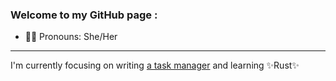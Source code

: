 ### Welcome to my GitHub page :

* 🧚‍♀️ Pronouns: She/Her

---

I'm currently focusing on writing [a task manager](https://www.github.com/pebblS/taskmaster) and learning ✨Rust✨
<!--
**pebblS/pebblS** is a ✨ _special_ ✨ repository because its `README.md` (this file) appears on your GitHub profile.

Here are some ideas to get you started:

- 🔭 I’m currently working on ...
- 🌱 I’m currently learning ...
- 👯 I’m looking to collaborate on ...
- 🤔 I’m looking for help with ...
- 💬 Ask me about ...
- 📫 How to reach me: ...
- 😄 Pronouns: ...
- ⚡ Fun fact: ...
-->
